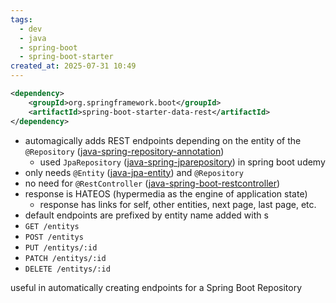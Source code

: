 ```yaml
---
tags:
  - dev
  - java
  - spring-boot
  - spring-boot-starter
created_at: 2025-07-31 10:49
---
```

```xml
<dependency>
	<groupId>org.springframework.boot</groupId>
	<artifactId>spring-boot-starter-data-rest</artifactId>
</dependency>
```
- automagically adds REST endpoints depending on the entity of the `@Repository` ([java-spring-repository-annotation](dev/java/spring/java-spring-repository-annotation.md))
	- used `JpaRepository` ([java-spring-jparepository](dev/java/spring/java-spring-jparepository.md)) in spring boot udemy
- only needs `@Entity` ([java-jpa-entity](../java-jpa-entity.md)) and `@Repository`
- no need for `@RestController` ([java-spring-boot-restcontroller](java-spring-boot-restcontroller.md))
- response is HATEOS (hypermedia as the engine of application state)
	- response has links for self, other entities, next page, last page, etc.
- default endpoints are prefixed by entity name added with s
- `GET /entitys`
- `POST /entitys`
- `PUT /entitys/:id`
- `PATCH /entitys/:id`
- `DELETE /entitys/:id`

useful in automatically creating endpoints for a Spring Boot Repository
